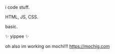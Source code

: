 i code stuff.

HTML, JS, CSS.

basic.

:sparkles: yippee :sparkles:

oh also im working on mochi!!! https://mochig.com
